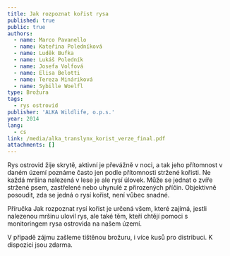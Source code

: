 ```yaml
---
title: Jak rozpoznat kořist rysa
published: true
public: true
authors:
  - name: Marco Pavanello
  - name: Kateřina Poledníková
  - name: Luděk Bufka
  - name: Lukáš Poledník
  - name: Josefa Volfová
  - name: Elisa Belotti
  - name: Tereza Mináriková
  - name: Sybille Woelfl
type: Brožura
tags:
  - rys ostrovid
publisher: 'ALKA Wildlife, o.p.s.'
year: 2014
lang:
  - cs
link: /media/alka_translynx_korist_verze_final.pdf
attachments: []
---
```

Rys ostrovid žije skrytě, aktivní je převážně v noci, a tak jeho
 přítomnost v daném území poznáme často jen podle přítomnosti
 stržené kořisti. Ne každá mršina nalezená v lese je ale rysí úlovek.
 Může se jednat o zvíře stržené psem, zastřelené nebo uhynulé
 z přirozených příčin. Objektivně posoudit, zda se jedná o rysí kořist,
 není vůbec snadné. 

Příručka Jak rozpoznat rysí kořist je určená všem, které
 zajímá, jestli nalezenou mršinu ulovil rys, ale také těm, kteří
 chtějí pomoci s monitoringem rysa ostrovida na našem
 území.

V případě zájmu zašleme tištěnou brožuru, i více kusů pro distribuci. K dispozici jsou zdarma.

